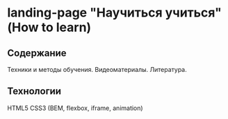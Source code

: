# landing-page "Научиться учиться" (How to learn)

## Содержание
Техники и методы обучения. Видеоматериалы. Литература.

## Технологии
HTML5 CSS3 (BEM, flexbox, iframe, animation)
